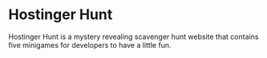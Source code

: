 # Hostinger Hunt

Hostinger Hunt is a mystery revealing scavenger hunt website that contains five minigames for developers to have a little fun.
